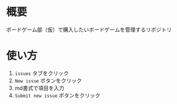 # 概要
ボードゲーム部（仮）で購入したいボードゲームを管理するリポジトリ

# 使い方
1. `issues` タブをクリック
2. `New issue` ボタンをクリック
3. md書式で項目を入力
4. `Submit new issue` ボタンをクリック
